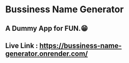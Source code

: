 # Bussiness Name Generator
## A Dummy App for FUN.😁

## Live Link : https://bussiness-name-generator.onrender.com/

